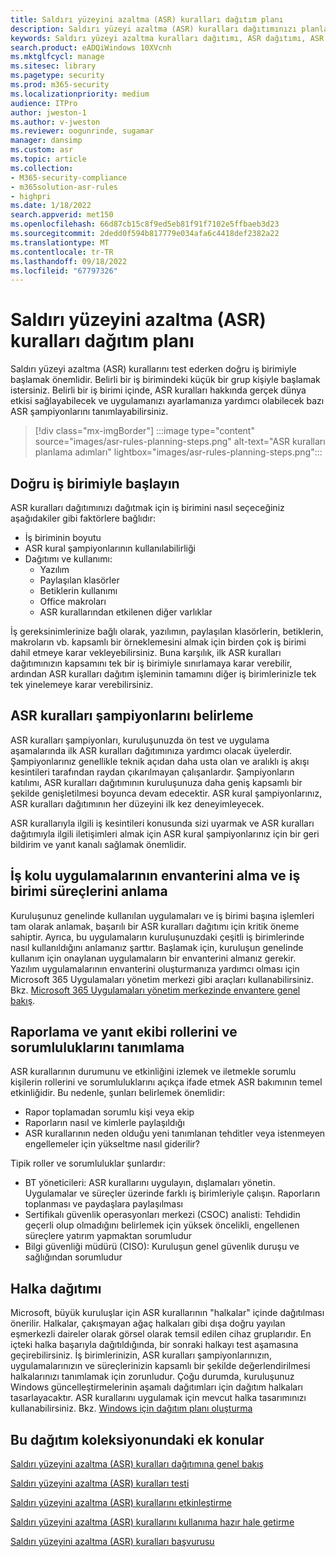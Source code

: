 ```yaml
---
title: Saldırı yüzeyini azaltma (ASR) kuralları dağıtım planı
description: Saldırı yüzeyi azaltma (ASR) kuralları dağıtımınızı planlamak için rehberlik sağlar.
keywords: Saldırı yüzeyi azaltma kuralları dağıtımı, ASR dağıtımı, ASR kurallarını etkinleştirme, ASR'yi yapılandırma, konak yetkisiz erişim önleme sistemi, koruma kuralları, açıktan yararlanma önleme kuralları, kötüye kullanıma karşı koruma kuralları, kötüye kullanma kuralları, bulaşma önleme kuralları, Uç Nokta için Microsoft Defender, ASR kurallarını yapılandırma
search.product: eADQiWindows 10XVcnh
ms.mktglfcycl: manage
ms.sitesec: library
ms.pagetype: security
ms.prod: m365-security
ms.localizationpriority: medium
audience: ITPro
author: jweston-1
ms.author: v-jweston
ms.reviewer: oogunrinde, sugamar
manager: dansimp
ms.custom: asr
ms.topic: article
ms.collection:
- M365-security-compliance
- m365solution-asr-rules
- highpri
ms.date: 1/18/2022
search.appverid: met150
ms.openlocfilehash: 66d87cb15c8f9ed5eb81f91f7102e5ffbaeb3d23
ms.sourcegitcommit: 2dedd0f594b817779e034afa6c4418def2382a22
ms.translationtype: MT
ms.contentlocale: tr-TR
ms.lasthandoff: 09/18/2022
ms.locfileid: "67797326"
---
```

# <a name="plan-attack-surface-reduction-asr-rules-deployment"></a>Saldırı yüzeyini azaltma (ASR) kuralları dağıtım planı

Saldırı yüzeyi azaltma (ASR) kurallarını test ederken doğru iş birimiyle başlamak önemlidir. Belirli bir iş birimindeki küçük bir grup kişiyle başlamak istersiniz. Belirli bir iş birimi içinde, ASR kuralları hakkında gerçek dünya etkisi sağlayabilecek ve uygulamanızı ayarlamanıza yardımcı olabilecek bazı ASR şampiyonlarını tanımlayabilirsiniz.

> [!div class="mx-imgBorder"]
> :::image type="content" source="images/asr-rules-planning-steps.png" alt-text="ASR kuralları planlama adımları" lightbox="images/asr-rules-planning-steps.png":::

## <a name="start-with-the-right-business-unit"></a>Doğru iş birimiyle başlayın

ASR kuralları dağıtımınızı dağıtmak için iş birimini nasıl seçeceğiniz aşağıdakiler gibi faktörlere bağlıdır:

- İş biriminin boyutu
- ASR kural şampiyonlarının kullanılabilirliği  
- Dağıtımı ve kullanımı:
  - Yazılım
  - Paylaşılan klasörler
  - Betiklerin kullanımı
  - Office makroları
  - ASR kurallarından etkilenen diğer varlıklar

İş gereksinimlerinize bağlı olarak, yazılımın, paylaşılan klasörlerin, betiklerin, makroların vb. kapsamlı bir örneklemesini almak için birden çok iş birimi dahil etmeye karar vekleyebilirsiniz. Buna karşılık, ilk ASR kuralları dağıtımınızın kapsamını tek bir iş birimiyle sınırlamaya karar verebilir, ardından ASR kuralları dağıtım işleminin tamamını diğer iş birimlerinizle tek tek yinelemeye karar verebilirsiniz.

## <a name="identify-asr--rules-champions"></a>ASR kuralları şampiyonlarını belirleme

ASR kuralları şampiyonları, kuruluşunuzda ön test ve uygulama aşamalarında ilk ASR kuralları dağıtımınıza yardımcı olacak üyelerdir. Şampiyonlarınız genellikle teknik açıdan daha usta olan ve aralıklı iş akışı kesintileri tarafından raydan çıkarılmayan çalışanlardır. Şampiyonların katılımı, ASR kuralları dağıtımının kuruluşunuza daha geniş kapsamlı bir şekilde genişletilmesi boyunca devam edecektir. ASR kural şampiyonlarınız, ASR kuralları dağıtımının her düzeyini ilk kez deneyimleyecek.

ASR kurallarıyla ilgili iş kesintileri konusunda sizi uyarmak ve ASR kuralları dağıtımıyla ilgili iletişimleri almak için ASR kural şampiyonlarınız için bir geri bildirim ve yanıt kanalı sağlamak önemlidir.

## <a name="get-inventory-of-line-of-business-apps-and-understand-the-business-unit-processes"></a>İş kolu uygulamalarının envanterini alma ve iş birimi süreçlerini anlama

Kuruluşunuz genelinde kullanılan uygulamaları ve iş birimi başına işlemleri tam olarak anlamak, başarılı bir ASR kuralları dağıtımı için kritik öneme sahiptir. Ayrıca, bu uygulamaların kuruluşunuzdaki çeşitli iş birimlerinde nasıl kullanıldığını anlamanız şarttır.
Başlamak için, kuruluşun genelinde kullanım için onaylanan uygulamaların bir envanterini almanız gerekir. Yazılım uygulamalarının envanterini oluşturmanıza yardımcı olması için Microsoft 365 Uygulamaları yönetim merkezi gibi araçları kullanabilirsiniz. Bkz. [Microsoft 365 Uygulamaları yönetim merkezinde envantere genel bakış](/deployoffice/admincenter/inventory).

## <a name="define-reporting-and-response-team-roles-and-responsibilities"></a>Raporlama ve yanıt ekibi rollerini ve sorumluluklarını tanımlama

ASR kurallarının durumunu ve etkinliğini izlemek ve iletmekle sorumlu kişilerin rollerini ve sorumluluklarını açıkça ifade etmek ASR bakımının temel etkinliğidir. Bu nedenle, şunları belirlemek önemlidir:

- Rapor toplamadan sorumlu kişi veya ekip
- Raporların nasıl ve kimlerle paylaşıldığı
- ASR kurallarının neden olduğu yeni tanımlanan tehditler veya istenmeyen engellemeler için yükseltme nasıl giderilir?

Tipik roller ve sorumluluklar şunlardır:

- BT yöneticileri: ASR kurallarını uygulayın, dışlamaları yönetin. Uygulamalar ve süreçler üzerinde farklı iş birimleriyle çalışın. Raporların toplanması ve paydaşlara paylaşılması
- Sertifikalı güvenlik operasyonları merkezi (CSOC) analisti: Tehdidin geçerli olup olmadığını belirlemek için yüksek öncelikli, engellenen süreçlere yatırım yapmaktan sorumludur
- Bilgi güvenliği müdürü (CISO): Kuruluşun genel güvenlik duruşu ve sağlığından sorumludur

## <a name="ring-deployment"></a>Halka dağıtımı

Microsoft, büyük kuruluşlar için ASR kurallarının "halkalar" içinde dağıtılması önerilir. Halkalar, çakışmayan ağaç halkaları gibi dışa doğru yayılan eşmerkezli daireler olarak görsel olarak temsil edilen cihaz gruplarıdır. En içteki halka başarıyla dağıtıldığında, bir sonraki halkayı test aşamasına geçirebilirsiniz. İş birimlerinizin, ASR kuralları şampiyonlarınızın, uygulamalarınızın ve süreçlerinizin kapsamlı bir şekilde değerlendirilmesi halkalarınızı tanımlamak için zorunludur.
Çoğu durumda, kuruluşunuz Windows güncelleştirmelerinin aşamalı dağıtımları için dağıtım halkaları tasarlayacaktır. ASR kurallarını uygulamak için mevcut halka tasarımınızı kullanabilirsiniz.
Bkz. [Windows için dağıtım planı oluşturma](/windows/deployment/update/create-deployment-plan)

## <a name="additional-topics-in-this-deployment-collection"></a>Bu dağıtım koleksiyonundaki ek konular

[Saldırı yüzeyini azaltma (ASR) kuralları dağıtımına genel bakış](attack-surface-reduction-rules-deployment.md)

[Saldırı yüzeyini azaltma (ASR) kuralları testi](attack-surface-reduction-rules-deployment-test.md)

[Saldırı yüzeyini azaltma (ASR) kurallarını etkinleştirme](attack-surface-reduction-rules-deployment-implement.md)

[Saldırı yüzeyini azaltma (ASR) kurallarını kullanıma hazır hale getirme](attack-surface-reduction-rules-deployment-operationalize.md)

[Saldırı yüzeyini azaltma (ASR) kuralları başvurusu](attack-surface-reduction-rules-reference.md)
